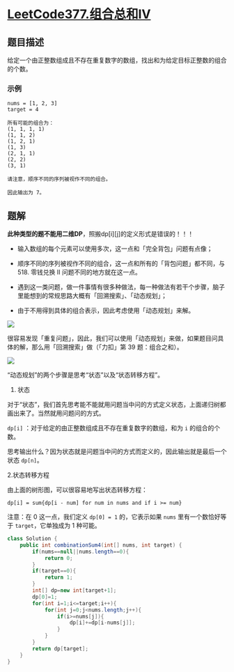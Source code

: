 # [LeetCode377.组合总和Ⅳ](https://leetcode-cn.com/problems/combination-sum-iv/)
## 题目描述
给定一个由正整数组成且不存在重复数字的数组，找出和为给定目标正整数的组合的个数。
### 示例
```
nums = [1, 2, 3]
target = 4

所有可能的组合为：
(1, 1, 1, 1)
(1, 1, 2)
(1, 2, 1)
(1, 3)
(2, 1, 1)
(2, 2)
(3, 1)

请注意，顺序不同的序列被视作不同的组合。

因此输出为 7。
```
## 题解
**此种类型的题不能用二维DP**，照搬dp[i][j]的定义形式是错误的！！！

- 输入数组的每个元素可以使用多次，这一点和「完全背包」问题有点像；
- 顺序不同的序列被视作不同的组合，这一点和所有的「背包问题」都不同，与 518. 零钱兑换 II 问题不同的地方就在这一点。

- 遇到这一类问题，做一件事情有很多种做法，每一种做法有若干个步骤，脑子里能想到的常规思路大概有「回溯搜索」、「动态规划」；
- 由于不用得到具体的组合表示，因此考虑使用「动态规划」来解。

![](https://picgp.oss-cn-beijing.aliyuncs.com/img/20200912011921.png)

很容易发现「重复问题」，因此，我们可以使用「动态规划」来做，如果题目问具体的解，那么用「回溯搜索」做（「力扣」第 39 题：组合之和）。

![](https://picgp.oss-cn-beijing.aliyuncs.com/img/20200912011941.png)

“动态规划”的两个步骤是思考“状态”以及“状态转移方程”。

1. 状态

对于“状态”，我们首先思考能不能就用问题当中问的方式定义状态，上面递归树都画出来了。当然就用问题问的方式。

`dp[i]` ：对于给定的由正整数组成且不存在重复数字的数组，和为 `i` 的组合的个数。

思考输出什么？因为状态就是问题当中问的方式而定义的，因此输出就是最后一个状态 `dp[n]`。

2.状态转移方程

由上面的树形图，可以很容易地写出状态转移方程：

```
dp[i] = sum{dp[i - num] for num in nums and if i >= num}
```
注意：在 0 这一点，我们定义 `dp[0] = 1` 的，它表示如果 `nums` 里有一个数恰好等于 `target`，它单独成为 1 种可能。




```java
class Solution {
    public int combinationSum4(int[] nums, int target) {
        if(nums==null||nums.length==0){
            return 0;
        }
        if(target==0){
            return 1;
        }
        int[] dp=new int[target+1];
        dp[0]=1;
        for(int i=1;i<=target;i++){
            for(int j=0;j<nums.length;j++){
                if(i>=nums[j]){
                    dp[i]+=dp[i-nums[j]];
                }
            }
        }
        return dp[target];
    }
}
```
